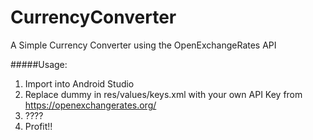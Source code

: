 # CurrencyConverter
A Simple Currency Converter using the OpenExchangeRates API

#####Usage:

1. Import into Android Studio
2. Replace dummy in res/values/keys.xml with your own API Key from https://openexchangerates.org/
3. ????
4. Profit!!

